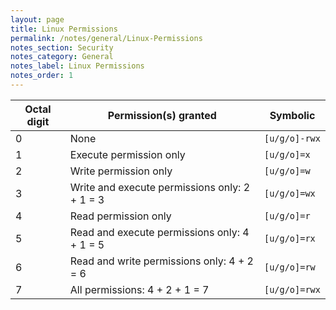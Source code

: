 ```yaml
---
layout: page
title: Linux Permissions
permalink: /notes/general/Linux-Permissions
notes_section: Security
notes_category: General
notes_label: Linux Permissions
notes_order: 1
---
```


| **Octal digit** | **Permission(s) granted**                     | **Symbolic**  |
| --------------- | --------------------------------------------- | ------------- |
| 0               | None                                          | `[u/g/o]-rwx` |
| 1               | Execute permission only                       | `[u/g/o]=x`   |
| 2               | Write permission only                         | `[u/g/o]=w`   |
| 3               | Write and execute permissions only: 2 + 1 = 3 | `[u/g/o]=wx`  |
| 4               | Read permission only                          | `[u/g/o]=r`   |
| 5               | Read and execute permissions only: 4 + 1 = 5  | `[u/g/o]=rx`  |
| 6               | Read and write permissions only: 4 + 2 = 6    | `[u/g/o]=rw`  |
| 7               | All permissions: 4 + 2 + 1 = 7                | `[u/g/o]=rwx` |
